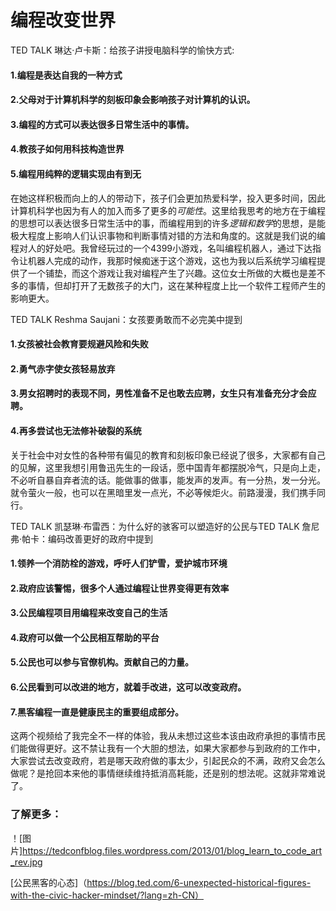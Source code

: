 # 编程改变世界

TED TALK 琳达·卢卡斯：给孩子讲授电脑科学的愉快方式:  
#### 1.编程是表达自我的一种方式
#### 2.父母对于计算机科学的刻板印象会影响孩子对计算机的认识。
#### 3.编程的方式可以表达很多日常生活中的事情。
#### 4.教孩子如何用科技构造世界
#### 5.编程用纯粹的逻辑实现由有到无
在她这样积极而向上的人的带动下，孩子们会更加热爱科学，投入更多时间，因此计算机科学也因为有人的加入而多了更多的*可能性*。这里给我思考的地方在于编程的思想可以表达很多日常生活中的事，而编程用到的许多*逻辑和数学*的思想，是能极大程度上影响人们认识事物和判断事情对错的方法和角度的。这就是我们说的编程对人的好处吧。我曾经玩过的一个4399小游戏，名叫编程机器人，通过下达指令让机器人完成的动作，我那时候痴迷于这个游戏，这也为我以后系统学习编程提供了一个铺垫，而这个游戏让我对编程产生了兴趣。这位女士所做的大概也是差不多的事情，但却打开了无数孩子的大门，这在某种程度上比一个软件工程师产生的影响更大。  

TED TALK Reshma Saujani：女孩要勇敢而不必完美中提到
#### 1.女孩被社会教育要规避风险和失败
#### 2.勇气赤字使女孩轻易放弃
#### 3.男女招聘时的表现不同，男性准备不足也敢去应聘，女生只有准备充分才会应聘。
#### 4.再多尝试也无法修补破裂的系统  
关于社会中对女性的各种带有偏见的教育和刻板印象已经说了很多，大家都有自己的见解，这里我想引用鲁迅先生的一段话，愿中国青年都摆脱冷气，只是向上走，不必听自暴自弃者流的话。能做事的做事，能发声的发声。有一分热，发一分光。就令萤火一般，也可以在黑暗里发一点光，不必等候炬火。前路漫漫，我们携手同行。

TED TALK 凯瑟琳·布雷西：为什么好的骇客可以塑造好的公民与TED TALK 詹尼弗·帕卡：编码改善更好的政府中提到
#### 1.领养一个消防栓的游戏，呼吁人们铲雪，爱护城市环境
#### 2.政府应该警惕，很多个人通过编程让世界变得更有效率
#### 3.公民编程项目用编程来改变自己的生活
#### 4.政府可以做一个公民相互帮助的平台
#### 5.公民也可以参与官僚机构。贡献自己的力量。
#### 6.公民看到可以改进的地方，就着手改进，这可以改变政府。
#### 7.黑客编程一直是健康民主的重要组成部分。  
这两个视频给了我完全不一样的体验，我从未想过这些本该由政府承担的事情市民们能做得更好。这不禁让我有一个大胆的想法，如果大家都参与到政府的工作中，大家尝试去改变政府，若是哪天政府做的事太少，引起民众的不满，政府又会怎么做呢？是抢回本来他的事情继续维持抵消高耗能，还是别的想法呢。这就非常难说了。  

### 了解更多：  
！[图片]https://tedconfblog.files.wordpress.com/2013/01/blog_learn_to_code_art_rev.jpg  

[公民黑客的心态]（https://blog.ted.com/6-unexpected-historical-figures-with-the-civic-hacker-mindset/?lang=zh-CN）

